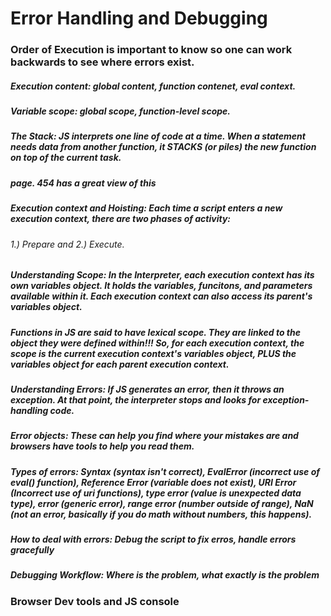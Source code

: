 # Error Handling and Debugging

### Order of Execution is important to know so one can work backwards to see where errors exist.

##### Execution content: global content, function contenet, eval context. 

##### Variable scope: global scope, function-level scope.

##### The Stack: JS interprets one line of code at a time. When a statement needs data from another function, it STACKS (or piles) the new function on top of the current task.

##### page. 454 has a great view of this

##### Execution context and Hoisting: Each time a script enters a new execution context, there are two phases of activity:
###### 1.) Prepare and 2.) Execute.

##### Understanding Scope: In the Interpreter, each execution context has its own variables object.  It holds the variables, funcitons, and parameters available within it. Each execution context can also access its parent's variables object.

##### Functions in JS are said to have lexical scope. They are linked to the object they were defined within!!! So, for each execution context, the scope is the current execution context's variables object, PLUS the variables object for each parent execution context.

##### Understanding Errors: If JS generates an error, then it throws an exception. At that point, the interpreter stops and looks for exception-handling code.

##### Error objects: These can help you find where your mistakes are and browsers have tools to help you read them.

##### Types of errors: Syntax (syntax isn't correct), EvalError (incorrect use of eval() function), Reference Error (variable does not exist), URI Error (Incorrect use of uri functions), type error (value is unexpected data type), error (generic error), range error (number outside of range), NaN (not an error, basically if you do math without numbers, this happens).

##### How to deal with errors: Debug the script to fix erros, handle errors gracefully

##### Debugging Workflow: Where is the problem, what exactly is the problem

### Browser Dev tools and JS console

##### 
